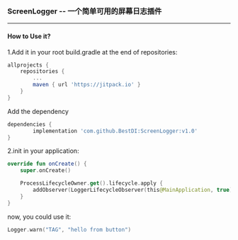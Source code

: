 ### ScreenLogger -- 一个简单可用的屏幕日志插件

------

#### How to Use it?
1.Add it in your root build.gradle at the end of repositories:
```groovy
allprojects {
	repositories {
		...
		maven { url 'https://jitpack.io' }
	}
}
```
Add the dependency
```groovy
dependencies {
        implementation 'com.github.BestDI:ScreenLogger:v1.0'
}
```

2.init in your application:
```kotlin
override fun onCreate() {
    super.onCreate()

    ProcessLifecycleOwner.get().lifecycle.apply {
        addObserver(LoggerLifecycleObserver(this@MainApplication, true))
    }
}
```

now, you could use it:
```kotlin
Logger.warn("TAG", "hello from button")
```
